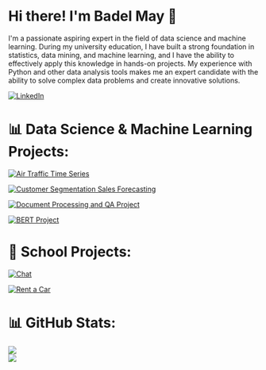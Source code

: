 # Hi there! I'm Badel May 👋

I'm a passionate aspiring expert in the field of data science and machine learning. During my university education, I have built a strong foundation in statistics, data mining, and machine learning, and I have the ability to effectively apply this knowledge in hands-on projects. My experience with Python and other data analysis tools makes me an expert candidate with the ability to solve complex data problems and create innovative solutions.

[![LinkedIn](https://img.shields.io/badge/LinkedIn-%230077B5.svg?logo=linkedin&logoColor=white)](https://linkedin.com/in/badel-may)

# 📊 Data Science & Machine Learning Projects:

[![Air Traffic Time Series](https://img.shields.io/badge/Air%20Traffic%20Time%20Series-%23121011?style=flat-square&logo=github&logoColor=white)](https://github.com/badelmay/Air_Traffic_Time_Series)

[![Customer Segmentation Sales Forecasting](https://img.shields.io/badge/Customer%20Segmentation%20Sales%20Forecasting-%23121011?style=flat-square&logo=github&logoColor=white)](https://github.com/badelmay/customer-segmentation-sales-forecasting)

[![Document Processing and QA Project](https://img.shields.io/badge/Document%20Processing%20and%20QA%20Project-%23121011?style=flat-square&logo=github&logoColor=white)](https://github.com/badelmay/Document-Processing-and-QA-Project)

[![BERT Project](https://img.shields.io/badge/BERT%20Project-%23121011?style=flat-square&logo=github&logoColor=white)](https://github.com/badelmay/bert-project)

# 🏫 School Projects:

[![Chat](https://img.shields.io/badge/Chat-%23121011?style=flat-square&logo=github&logoColor=white)](https://github.com/badelmay/Chat)

[![Rent a Car](https://img.shields.io/badge/Rent%20a%20Car-%23121011?style=flat-square&logo=github&logoColor=white)](https://github.com/badelmay/rent_a_car)

# 📊 GitHub Stats:
![](https://github-readme-stats.vercel.app/api/top-langs/?username=badelmay&theme=dark&hide_border=false&include_all_commits=false&count_private=false&layout=compact) <br>
![](https://github-readme-streak-stats.herokuapp.com/?user=badelmay&theme=dark&hide_border=false)
